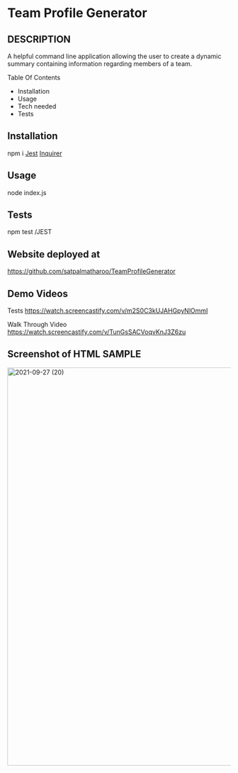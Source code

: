 # Team Profile Generator

## DESCRIPTION
A helpful command line application allowing the user to create a dynamic summary containing information regarding members of a team.  

Table Of Contents
 * Installation
 * Usage
 * Tech needed
 * Tests

## Installation
npm i
[Jest](https://www.npmjs.com/package/jest)
[Inquirer](https://www.npmjs.com/package/inquirer)

## Usage

node index.js

## Tests
npm test /JEST

## Website deployed at 
https://github.com/satpalmatharoo/TeamProfileGenerator

## Demo Videos
Tests
https://watch.screencastify.com/v/m2S0C3kUJAHGpyNlOmmI

Walk Through Video
https://watch.screencastify.com/v/TunGsSACVoqvKnJ3Z6zu

## Screenshot of HTML SAMPLE
<img width="898" alt="2021-09-27 (20)" src="https://user-images.githubusercontent.com/84681197/134899079-6fda5fd3-e62a-46ff-baa7-c0d7bdccbc37.png">




